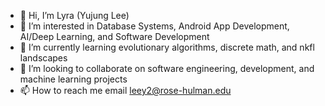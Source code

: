 - 👋 Hi, I’m Lyra (Yujung Lee)
- 👀 I’m interested in Database Systems, Android App Development, AI/Deep Learning, and Software Development
- 🌱 I’m currently learning evolutionary algorithms, discrete math, and nkfl landscapes
- 💞️ I’m looking to collaborate on software engineering, development, and machine learning projects
- 📫 How to reach me email leey2@rose-hulman.edu

<!---
rhit-leey2/rhit-leey2 is a ✨ special ✨ repository because its `README.md` (this file) appears on your GitHub profile.
You can click the Preview link to take a look at your changes.
--->
